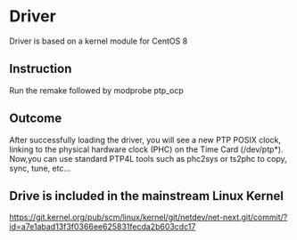# Driver

Driver is based on a kernel module for CentOS 8

## Instruction

Run the remake followed by modprobe ptp_ocp

## Outcome

After successfully loading the driver, you will see a new PTP POSIX clock, linking to the physical hardware clock (PHC) on the Time Card (/dev/ptp*).
Now,you can use standard PTP4L tools such as phc2sys or ts2phc to copy, sync, tune, etc...

## Drive is included in the mainstream Linux Kernel

https://git.kernel.org/pub/scm/linux/kernel/git/netdev/net-next.git/commit/?id=a7e1abad13f3f0366ee625831fecda2b603cdc17
